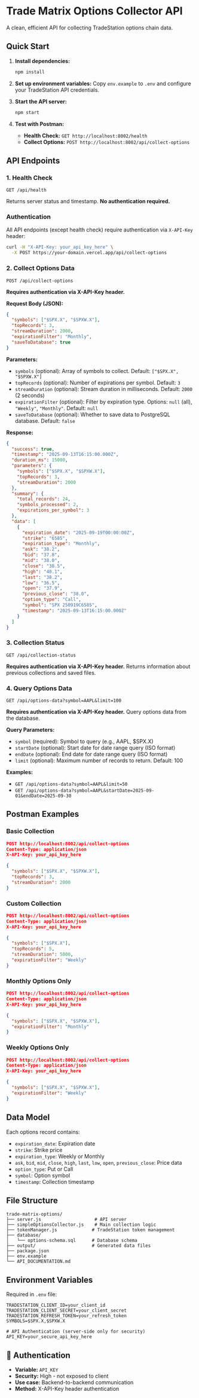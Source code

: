 # Trade Matrix Options Collector API

A clean, efficient API for collecting TradeStation options chain data.

## Quick Start

1. **Install dependencies:**
   ```bash
   npm install
   ```

2. **Set up environment variables:**
   Copy `env.example` to `.env` and configure your TradeStation API credentials.

3. **Start the API server:**
   ```bash
   npm start
   ```

4. **Test with Postman:**
   - **Health Check:** `GET http://localhost:8002/health`
   - **Collect Options:** `POST http://localhost:8002/api/collect-options`

## API Endpoints

### 1. Health Check
```
GET /api/health
```
Returns server status and timestamp. **No authentication required.**

### Authentication
All API endpoints (except health check) require authentication via `X-API-Key` header:

```bash
curl -H "X-API-Key: your_api_key_here" \
  -X POST https://your-domain.vercel.app/api/collect-options
```

### 2. Collect Options Data
```
POST /api/collect-options
```
**Requires authentication via X-API-Key header.**

**Request Body (JSON):**
```json
{
  "symbols": ["$SPX.X", "$SPXW.X"],
  "topRecords": 3,
  "streamDuration": 2000,
  "expirationFilter": "Monthly",
  "saveToDatabase": true
}
```

**Parameters:**
- `symbols` (optional): Array of symbols to collect. Default: `["$SPX.X", "$SPXW.X"]`
- `topRecords` (optional): Number of expirations per symbol. Default: `3`
- `streamDuration` (optional): Stream duration in milliseconds. Default: `2000` (2 seconds)
- `expirationFilter` (optional): Filter by expiration type. Options: `null` (all), `"Weekly"`, `"Monthly"`. Default: `null`
- `saveToDatabase` (optional): Whether to save data to PostgreSQL database. Default: `false`

**Response:**
```json
{
  "success": true,
  "timestamp": "2025-09-13T16:15:00.000Z",
  "duration_ms": 15000,
  "parameters": {
    "symbols": ["$SPX.X", "$SPXW.X"],
    "topRecords": 3,
    "streamDuration": 2000
  },
  "summary": {
    "total_records": 24,
    "symbols_processed": 2,
    "expirations_per_symbol": 3
  },
  "data": [
    {
      "expiration_date": "2025-09-19T00:00:00Z",
      "strike": "6585",
      "expiration_type": "Monthly",
      "ask": "38.2",
      "bid": "37.8",
      "mid": "38.0",
      "close": "38.5",
      "high": "40.1",
      "last": "38.2",
      "low": "36.5",
      "open": "37.9",
      "previous_close": "38.0",
      "option_type": "Call",
      "symbol": "SPX 250919C6585",
      "timestamp": "2025-09-13T16:15:00.000Z"
    }
  ]
}
```

### 3. Collection Status
```
GET /api/collection-status
```
**Requires authentication via X-API-Key header.**
Returns information about previous collections and saved files.

### 4. Query Options Data
```
GET /api/options-data?symbol=AAPL&limit=100
```
**Requires authentication via X-API-Key header.**
Query options data from the database.

**Query Parameters:**
- `symbol` (required): Symbol to query (e.g., AAPL, $SPX.X)
- `startDate` (optional): Start date for date range query (ISO format)
- `endDate` (optional): End date for date range query (ISO format)
- `limit` (optional): Maximum number of records to return. Default: 100

**Examples:**
- `GET /api/options-data?symbol=AAPL&limit=50`
- `GET /api/options-data?symbol=AAPL&startDate=2025-09-01&endDate=2025-09-30`

## Postman Examples

### Basic Collection
```json
POST http://localhost:8002/api/collect-options
Content-Type: application/json
X-API-Key: your_api_key_here

{
  "symbols": ["$SPX.X", "$SPXW.X"],
  "topRecords": 3,
  "streamDuration": 2000
}
```

### Custom Collection
```json
POST http://localhost:8002/api/collect-options
Content-Type: application/json
X-API-Key: your_api_key_here

{
  "symbols": ["$SPX.X"],
  "topRecords": 5,
  "streamDuration": 5000,
  "expirationFilter": "Weekly"
}
```

### Monthly Options Only
```json
POST http://localhost:8002/api/collect-options
Content-Type: application/json
X-API-Key: your_api_key_here

{
  "symbols": ["$SPX.X", "$SPXW.X"],
  "expirationFilter": "Monthly"
}
```

### Weekly Options Only
```json
POST http://localhost:8002/api/collect-options
Content-Type: application/json
X-API-Key: your_api_key_here

{
  "symbols": ["$SPX.X", "$SPXW.X"],
  "expirationFilter": "Weekly"
}
```

## Data Model

Each options record contains:
- `expiration_date`: Expiration date
- `strike`: Strike price
- `expiration_type`: Weekly or Monthly
- `ask`, `bid`, `mid`, `close`, `high`, `last`, `low`, `open`, `previous_close`: Price data
- `option_type`: Put or Call
- `symbol`: Option symbol
- `timestamp`: Collection timestamp

## File Structure

```
trade-matrix-options/
├── server.js                    # API server
├── simpleOptionsCollector.js    # Main collection logic
├── tokenManager.js             # TradeStation token management
├── database/
│   └── options-schema.sql      # Database schema
├── output/                     # Generated data files
├── package.json
├── env.example
└── API_DOCUMENTATION.md
```

## Environment Variables

Required in `.env` file:
```
TRADESTATION_CLIENT_ID=your_client_id
TRADESTATION_CLIENT_SECRET=your_client_secret
TRADESTATION_REFRESH_TOKEN=your_refresh_token
SYMBOLS=$SPX.X,$SPXW.X

# API Authentication (server-side only for security)
API_KEY=your_secure_api_key_here
```

## 🔐 Authentication

- **Variable:** `API_KEY`
- **Security:** High - not exposed to client
- **Use case:** Backend-to-backend communication
- **Method:** X-API-Key header authentication
